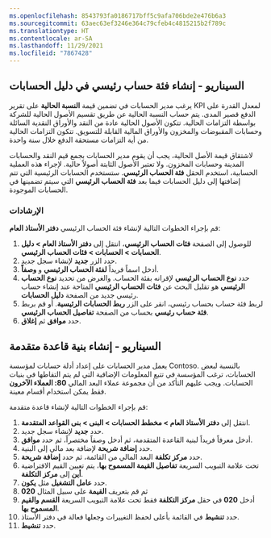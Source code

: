 ```yaml
---
ms.openlocfilehash: 8543793fa0186717bff5c9afa706bde2e476b6a3
ms.sourcegitcommit: 63aec63ef3246e364c79cfeb4c4815215b2f789c
ms.translationtype: HT
ms.contentlocale: ar-SA
ms.lasthandoff: 11/29/2021
ms.locfileid: "7867428"
---
```

## <a name="scenario---create-a-main-account-category-in-the-chart-of-accounts"></a>السيناريو - إنشاء فئة حساب رئيسي في دليل الحسابات

يرغب مدير الحسابات في تضمين قيمة **النسبة الحالية** على تقرير KPI لمعدل القدرة على الدفع قصير المدى. يتم حساب النسبة الحالية عن طريق تقسيم الأصول الحالية للشركة بواسطة التزامات الحالية. تتكون الأصول الحالية عادة من النقد والأوراق النقدية السائلة وحسابات المقبوضات والمخزون والأوراق المالية القابلة للتسويق. تتكون التزامات الحالية من أية التزامات مستحقة الدفع خلال سنة واحدة.

لاشتقاق قيمة الأصل الحالية، يجب أن يقوم مدير الحسابات بجمع قيم النقد والحسابات المدينة وحسابات المخزون. ولا تعتبر الأصول الثابتة أصولاً حالية. لإجراء هذه العملية الحسابية، استخدم الحقل **فئة الحساب الرئيسي**. ستستخدم الحسابات الرئيسية التي تتم إضافتها إلى دليل الحسابات فيما بعد **فئة الحساب الرئيسي** التي سيتم تضمينها في الحسابات الموجودة.


### <a name="instructions"></a>الإرشادات

قم بإجراء الخطوات التالية لإنشاء فئة الحساب الرئيسي **دفتر الأستاذ العام**:

1.  للوصول إلى الصفحة **فئات الحساب الرئيسي**، انتقل إلى **دفتر الأستاذ العام > دليل الحسابات > الحسابات > فئات الحساب الرئيسي**.  
2.  حدد الزر **جديد** لإنشاء سجل جديد.  
3.  أدخل اسماً فريداً **لفئة الحساب الرئيسي** و **وصفاً**.  
4.  حدد **نوع الحساب الرئيسي** لإقرانه بفئة الحساب. والغرض من تحديد **نوع الحساب الرئيسي** هو تقليل البحث عن **فئات الحساب الرئيسي** المتاحة عند إنشاء حساب رئيسي جديد من الصفحة **دليل الحسابات**.  
5.  لربط فئة حساب بحساب رئيسي، انقر على الزر **ربط الحسابات الرئيسية**. أو قم بربط **فئة حساب رئيسي** بحساب من الصفحة **تفاصيل الحساب الرئيسي**. 
6.  حدد **موافق** ثم **إغلاق**.

## <a name="scenario---create-an-advanced-rule-structure"></a>السيناريو - إنشاء بنية قاعدة متقدمة

يعمل مدير الحسابات على إعداد أدلة حسابات لمؤسسة Contoso. بالنسبة لبعض الحسابات، ترغب المؤسسة في تتبع المعلومات الإضافية التي لم يتم التقاطها في بنيات الحسابات‬. ويجب عليهم التأكد من أن مجموعة عملاء البعد المالي **80: العملاء الآخرون** فقط يمكن استخدام أقسام معينة.  

قم بإجراء الخطوات التالية لإنشاء قاعدة متقدمة: 

1.  انتقل إلى **دفتر الأستاذ العام > مخطط الحسابات > البنى > بنى القواعد المتقدمة**.    
2.  حدد **جديد** لإنشاء سجل جديد.  
3.  أدخل معرفاً فريداً لبنية القاعدة المتقدمة، ثم أدخل وصفاً مختصراً، ثم حدد **موافق**.  
4.  حدد **إضافة شريحة** لإضافة بعد مالي إلى البنية.  
5.  حدد **مركز تكلفة** البعد المالي من القائمة، ثم حدد **إضافة شريحة**.  
7.  تحت علامة التبويب السريعة **تفاصيل القيمة المسموح بها**، يتم تعيين القيم الافتراضية **أين** إلى **مركز  التكلفة**. 
8.  حدد **عامل التشغيل** مثل **يكون**.
9.  ثم قم بتعريف **القيمة** على سبيل المثال **020** 
10. أدخل **020** في حقل **مركز التكلفة** فقط تحت علامة التبويب السريعة **القسم والقيم المسموح بها**. 
11. حدد **تنشيط** في القائمة بأعلى لحفظ التغييرات وجعلها فعالة في دفتر الأستاذ.
12. حدد **تنشيط**.

